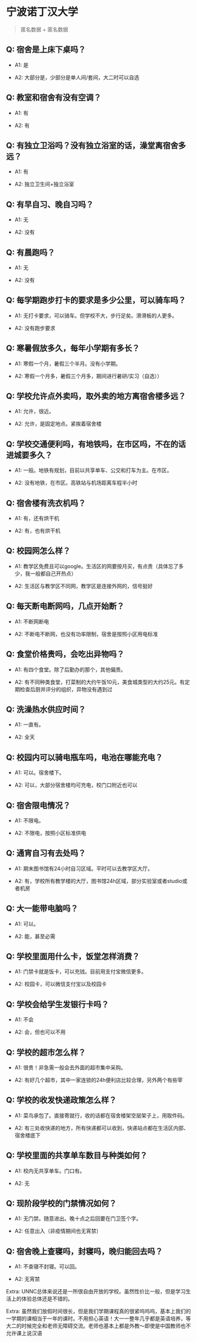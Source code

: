 # 宁波诺丁汉大学

> 匿名数据 + 匿名数据

## Q: 宿舍是上床下桌吗？

- A1: 是

- A2: 大部分是，少部分是单人间/套间，大二时可以自选

## Q: 教室和宿舍有没有空调？

- A1: 有

- A2: 有

## Q: 有独立卫浴吗？没有独立浴室的话，澡堂离宿舍多远？

- A1: 有

- A2: 独立卫生间+独立浴室

## Q: 有早自习、晚自习吗？

- A1: 无

- A2: 没有

## Q: 有晨跑吗？

- A1: 无

- A2: 没有

## Q: 每学期跑步打卡的要求是多少公里，可以骑车吗？

- A1: 无打卡要求，可以骑车。但学校不大，步行足矣。滑滑板的人更多。

- A2: 没有跑步要求

## Q: 寒暑假放多久，每年小学期有多长？

- A1: 寒假一个月，暑假三个半月。没有小学期。

- A2: 寒假一个月多，暑假三个月多，期间进行暑研/实习（自选））

## Q: 学校允许点外卖吗，取外卖的地方离宿舍楼多远？

- A1: 允许，很近。

- A2: 允许，是固定地点。紧挨着宿舍楼

## Q: 学校交通便利吗，有地铁吗，在市区吗，不在的话进城要多久？

- A1: 一般。地铁有规划，目前以共享单车、公交和打车为主。在市区。

- A2: 没有地铁，在市区。高铁站与机场距离车程半小时

## Q: 宿舍楼有洗衣机吗？

- A1: 有，还有烘干机

- A2: 有，也有烘干机

## Q: 校园网怎么样？

- A1: 教学区免费且可以google。生活区的网要按月买，有点贵（具体忘了多少，我一般都自己开热点）

- A2: 生活区与教学区不同网，教学区是连接外网的，信号挺好

## Q: 每天断电断网吗，几点开始断？

- A1: 不断网断电

- A2: 不断电不断网，也没有功率限制，宿舍是按照小区用电标准

## Q: 食堂价格贵吗，会吃出异物吗？

- A1: 有四个食堂。除了后勤办的那个，其他偏贵。

- A2: 有不同种类食堂，打菜制的大约午饭10元，美食城类型的大约25元。有定期检查后厨并评分的组织，异物没有遇到过

## Q: 洗澡热水供应时间？

- A1: 一直有。

- A2: 全天

## Q: 校园内可以骑电瓶车吗，电池在哪能充电？

- A1: 可以。宿舍楼下。

- A2: 可以，大部分宿舍楼均可充电，校门口附近也可以

## Q: 宿舍限电情况？

- A1: 不限电。

- A2: 不限电，按照小区标准供电

## Q: 通宵自习有去处吗？

- A1: 期末图书馆有24小时自习区域。平时可以去教学区大厅。

- A2: 有，学校所有教学楼的大厅，图书馆24h区域，部分实验室或者studio或者机房

## Q: 大一能带电脑吗？

- A1: 可以。

- A2: 能，甚至必需

## Q: 学校里面用什么卡，饭堂怎样消费？

- A1: 门禁卡就是饭卡，可以充钱。目前用支付宝微信更多。

- A2: 校园卡，可以微信支付宝以及校园卡

## Q: 学校会给学生发银行卡吗？

- A1: 不会

- A2: 会，但也可以不用

## Q: 学校的超市怎么样？

- A1: 很贵！非急需一般会去外面的超市集中采购。

- A2: 有好几个超市，其中一家连锁的24h便利店比较合理，另外两个有些宰

## Q: 学校的收发快递政策怎么样？

- A1: 菜鸟承包了。直接寄就行，收的话都在宿舍楼架空层架子上，用取件码。

- A2: 有三处收快递的地方，所有快递都可以收到，快递站点都在生活区内部、宿舍楼底下

## Q: 学校里面的共享单车数目与种类如何？

- A1: 校内无共享单车。门口有。

- A2: 无

## Q: 现阶段学校的门禁情况如何？

- A1: 无门禁。随意进出。晚十点之后回要在门卫签个字。

- A2: 任意出入（非疫情期间也无宵禁）

## Q: 宿舍晚上查寝吗，封寝吗，晚归能回去吗？

- A1: 不查寝不封寝。可以回。

- A2: 无宵禁

Extra: UNNC总体来说还是一所很自由开放的学校。虽然性价比一般，但是学习生活上的体验总体还是不错的。

Extra: 虽然我们放假时间很长，但是我们学期课程真的很紧呜呜呜，基本上我们的一学期的课相当于一年的课时。不用担心英语！大一一整年几乎都是英语培养，等大二的时候完全和老师无障碍交流。老师也基本上都是外教～即使是中国教师也不允许课上说汉语